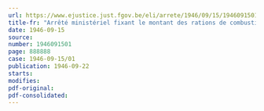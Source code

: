 ```yaml
---
url: https://www.ejustice.just.fgov.be/eli/arrete/1946/09/15/1946091501/justel
title-fr: "Arrêté ministériel fixant le montant des rations de combustibles à usage domestique pour les mois d'octobre et novembre 1946"
date: 1946-09-15
source:
number: 1946091501
page: 888888
case: 1946-09-15/01
publication: 1946-09-22
starts:
modifies:
pdf-original:
pdf-consolidated:
---
```


